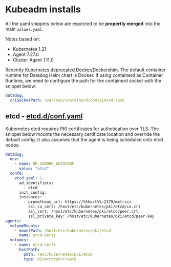 # Kubeadm installs

All the yaml snippets below are expected to be **propertly merged** into the main `values.yaml`.

Notes based on:

- Kubernetes 1.21
- Agent 7.27.0
- Cluster Agent 1.11.0

Recently [Kubernetes deprecated Docker/Dockershim](https://kubernetes.io/blog/2020/12/02/dockershim-faq/). The default container runtime for Datadog Helm chart is Docker.  If using containerd as Container Runtime, we need to configure the path for the containerd socket with the snippet below.

```yaml
datadog:
  criSocketPath: /var/run/containerd/containerd.sock
```

## etcd - [etcd.d/conf.yaml](https://github.com/DataDog/integrations-core/blob/master/etcd/datadog_checks/etcd/data/conf.yaml.example)

Kubernetes etcd requires PKI certificates for authetication over TLS. The snippet below mounts the necessary certificate location and override the default config. It also assumes that the agent is being scheduled onto etcd nodes.

```yaml
datadog:
  env:
    - name: DD_IGNORE_AUTOCONF
      value: "etcd"
  confd:
    etcd.yaml: |-
      ad_identifiers:
        - etcd
      init_config:
      instances:
        - prometheus_url: https://%%host%%:2379/metrics
          ssl_ca_cert: /host/etc/kubernetes/pki/etcd/ca.crt
          ssl_cert: /host/etc/kubernetes/pki/etcd/peer.crt
          ssl_private_key: /host/etc/kubernetes/pki/etcd/peer.key
agents:
  volumeMounts:
    - mountPath: /host/etc/kubernetes/pki/etcd
      name: etcd-certs
  volumes:
    - name: etcd-certs
      hostPath:
        path: /etc/kubernetes/pki/etcd
        type: DirectoryOrCreate
```
